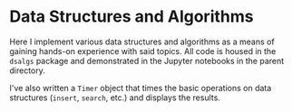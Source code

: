 # Data Structures and Algorithms

Here I implement various data structures and algorithms as a means of gaining hands-on experience with said topics. All code is housed in the `dsalgs` package and demonstrated in the Jupyter notebooks in the parent directory.

I've also written a `Timer` object that times the basic operations on data structures (`insert`, `search`, etc.) and displays the results.
